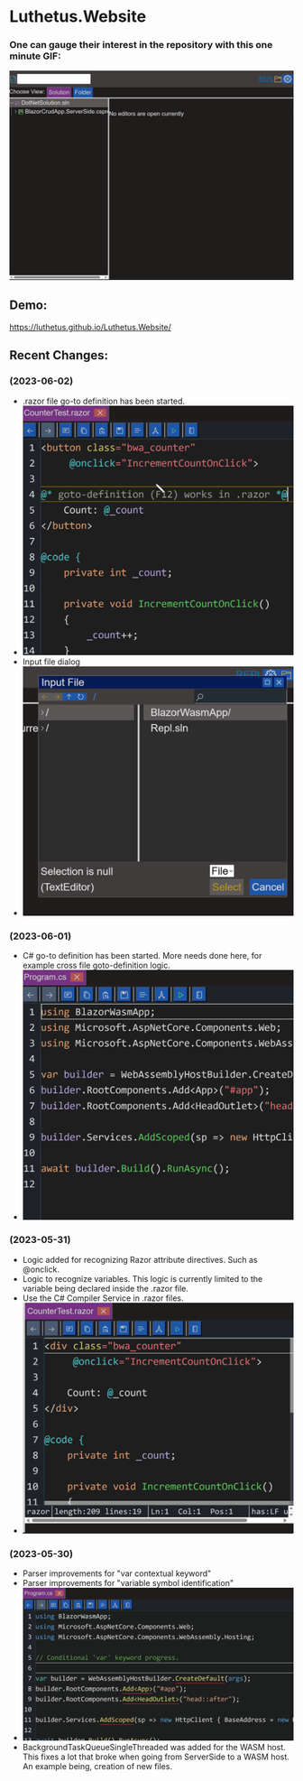 # Luthetus.Website

### One can gauge their interest in the repository with this one minute GIF:
![Example GIF](./Images/Rewrite/introductoryGifLuthetusWebsite.gif)

## Demo:
https://luthetus.github.io/Luthetus.Website/

## Recent Changes:

### (2023-06-02) 
- .razor file go-to definition has been started.
- ![Example GIF](./Images/Rewrite/gotoDefinitionRazor.gif)
- Input file dialog
- ![Example GIF](./Images/Rewrite/inputFile.gif)

### (2023-06-01) 
- C# go-to definition has been started. More needs done here, for example cross file goto-definition logic.
- ![Example GIF](./Images/Rewrite/gotoDefinition.gif)

### (2023-05-31) 
- Logic added for recognizing Razor attribute directives. Such as @onclick.
- Logic to recognize variables. This logic is currently limited to the variable being declared inside the .razor file.
- Use the C# Compiler Service in .razor files.
- ![Example GIF](./Images/Rewrite/2023-05-31.gif)

### (2023-05-30) 
- Parser improvements for "var contextual keyword"
- Parser improvements for "variable symbol identification"
- ![Example GIF](./Images/Rewrite/conditionalVarProgress.gif)
- BackgroundTaskQueueSingleThreaded was added for the WASM host. This fixes a lot that broke when going from ServerSide to a WASM host. An example being, creation of new files.